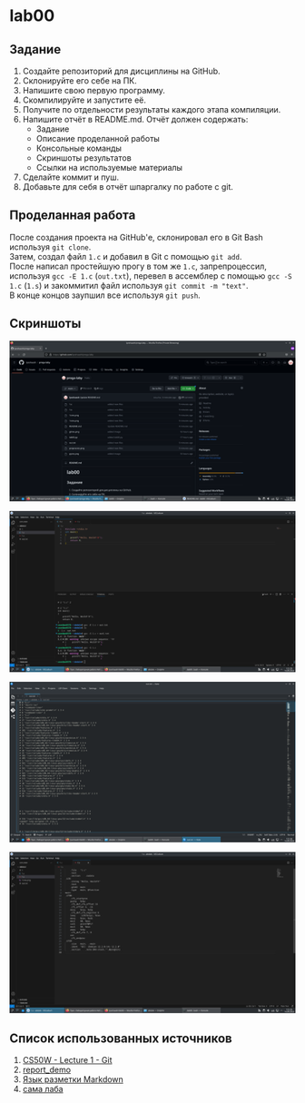 # lab00

## Задание

  1.  Создайте репозиторий для дисциплины на GitHub.
  2. Склонируйте его себе на ПК.
  3.  Напишите свою первую программу.
  4. Скомпилируйте и запустите её.
  5.  Получите по отдельности результаты каждого этапа компиляции.
  6.  Напишите отчёт в README.md. Отчёт должен содержать:
       - Задание
       - Описание проделанной работы
       - Консольные команды
       - Скриншоты результатов
       - Ссылки на используемые материалы
  7.  Сделайте коммит и пуш.
  8.  Добавьте для себя в отчёт шпаргалку по работе с git.

## Проделанная работа

После создания проекта на GitHub'е, склонировал его в Git Bash используя `git clone`.  
Затем, создал файл `1.c` и добавил в Git с помощью `git add`.  
После написал простейшую прогу в том же `1.c`, запрепроцессил, используя `gcc -E 1.c` (`out.txt`), перевел в ассемблер с помощью `gcc -S 1.c` (`1.s`) и закоммитил файл используя `git commit -m "text"`.  
В конце концов заупшил все используя `git push`.  

## Скриншоты

![результат гит](gitres1.png)

![результат c](1cres.png)

![результат препроцессора](preprocres.png)

![результат ассемблера](1sres.png)

## Список использованных источников

1. [CS50W - Lecture 1 - Git](https://www.youtube.com/watch?v=NcoBAfJ6l2Q)
2. [report_demo](https://github.com/still-coding/report_demo)
3. [Язык разметки Markdown](https://doka.guide/tools/markdown/)
4. [сама лаба](https://evil-teacher.on.fleek.co/prog_pm/lab00/)
